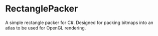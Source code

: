 # RectanglePacker
A simple rectangle packer for C#. Designed for packing bitmaps into an atlas to be used for OpenGL rendering.
